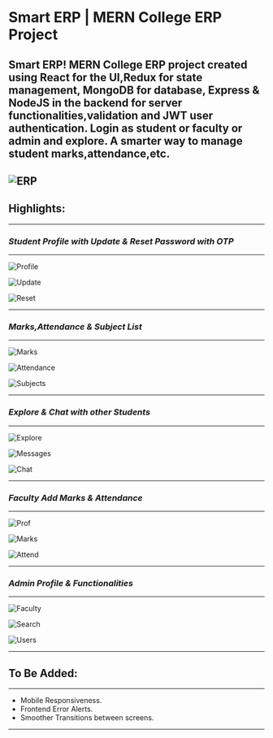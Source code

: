 <h1><b>Smart ERP</b> | MERN College ERP Project </h1>

Smart ERP! MERN College ERP project created using **React** for the UI,**Redux** for state management, **MongoDB** for database, **Express** & **NodeJS** in the backend for server functionalities,validation and **JWT** user authentication. Login as student or faculty or admin and explore. A smarter way to manage student marks,attendance,etc.
--

![ERP](https://i.ibb.co/zbqRYcz/274057425-517978852991989-8201056079532811934-n.jpg)
--

<h2><b>Highlights:</b></h2>
<hr/>
<h3><i>Student Profile with Update & Reset Password with OTP</i></h3>
<hr/>

![Profile](https://i.ibb.co/R4kLzfJ/273970317-480640806993364-2961246779537966216-n.jpg)

![Update](https://i.ibb.co/K0px6L3/273986170-498069718607308-7208041291534770540-n.jpg)

![Reset](https://i.ibb.co/3FcCpLP/273756977-343299064200681-8789852904104955902-n.jpg)
<hr/>

<h3><i>Marks,Attendance & Subject List</i></h3>
<hr/>

![Marks](https://i.ibb.co/KzSPVyT/273879726-625620712071821-8499040278359350061-n.jpg)


![Attendance](https://i.ibb.co/16JRnX1/273855548-1388026998306340-8207234882067626326-n.jpg)

![Subjects](https://i.ibb.co/w4CWvQH/274159794-500234288114139-2884373080772946661-n.jpg)

<hr/>

<h3><i>Explore & Chat with other Students</i></h3>
<hr/>

![Explore](https://i.ibb.co/2Z8zb4s/273726690-509759557393140-5215855296451469262-n.jpg)


![Messages](https://i.ibb.co/qFfKpDk/273756503-639492567357960-2126527095969634436-n.jpg)

![Chat](https://i.ibb.co/Np7mJLP/272868071-341164477905435-8947091350410107530-n.jpg)

<hr/>

<h3><i>Faculty Add Marks & Attendance</i></h3>
<hr/>

![Prof](https://i.ibb.co/1sBT5Dh/273922350-1274688563014621-3307773664073286392-n.jpg)


![Marks](https://i.ibb.co/nLjLVYv/273922901-321999569899480-1244672815993539185-n.jpg)

![Attend](https://i.ibb.co/j45T16y/274049472-3194620110822237-1535267489899002384-n.jpg)

<hr/>

<h3><i>Admin Profile & Functionalities</i></h3>
<hr/>

![Faculty](https://i.ibb.co/GQthfPN/273757669-509592717248518-7241327136079376914-n.jpg)


![Search](https://i.ibb.co/Wf5hP8F/273981777-634233174547913-4272218922563563169-n.jpg)

![Users](https://i.ibb.co/rsBHMBx/273755026-326949642707073-6898156251828138488-n.jpg)

<hr/>


<h2><b>To Be Added:</b></h2>
<hr/>

- Mobile Responsiveness.
- Frontend Error Alerts.
- Smoother Transitions between screens.
<hr/>